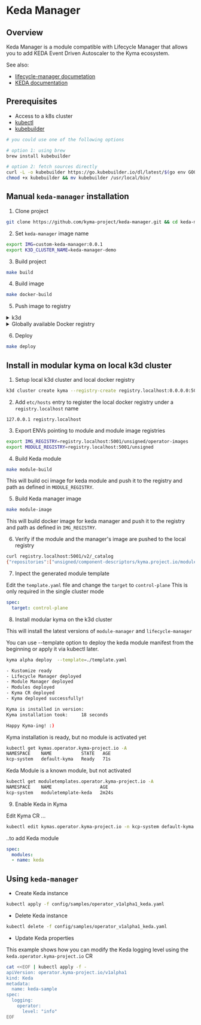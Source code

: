 # Keda Manager

## Overview

Keda Manager is a module compatible with Lifecycle Manager that allows you to add KEDA Event Driven Autoscaler to the Kyma ecosystem. 

See also:
- [lifecycle-manager documetation](https://github.com/kyma-project/lifecycle-manager)
- [KEDA documentation](https://keda.sh/docs/2.7/concepts/)

## Prerequisites

- Access to a k8s cluster
- [kubectl](https://kubernetes.io/docs/tasks/tools/)
- [kubebuilder](https://book.kubebuilder.io/)

```bash
# you could use one of the following options

# option 1: using brew
brew install kubebuilder

# option 2: fetch sources directly
curl -L -o kubebuilder https://go.kubebuilder.io/dl/latest/$(go env GOOS)/$(go env GOARCH)
chmod +x kubebuilder && mv kubebuilder /usr/local/bin/
```

## Manual `keda-manager` installation


1. Clone project

```bash
git clone https://github.com/kyma-project/keda-manager.git && cd keda-manager/operator
```

2. Set `keda-manager` image name

```bash
export IMG=custom-keda-manager:0.0.1
export K3D_CLUSTER_NAME=keda-manager-demo
```

3. Build project

```bash
make build
```

4. Build image

```bash
make docker-build
```

5. Push image to registry

<div tabs name="Push image" group="keda-installation">
  <details>
  <summary label="k3d">
  k3d
  </summary>

   ```bash
   k3d image import $IMG -c $K3D_CLUSTER_NAME
   ```
  </details>
  <details>
  <summary label="Docker registry">
  Globally available Docker registry
  </summary>

   ```bash
   make docker-push
   ```

  </details>
</div>

6. Deploy

```bash
make deploy
```

## Install in modular kyma on local k3d cluster

1. Setup local k3d cluster and local docker registry

```bash
k3d cluster create kyma --registry-create registry.localhost:0.0.0.0:5001
```
2. Add `etc/hosts` entry to register the local docker registry under a `registry.localhost` name

```
127.0.0.1 registry.localhost
```

3. Export ENVs pointing to module and module image registries

```bash
export IMG_REGISTRY=registry.localhost:5001/unsigned/operator-images
export MODULE_REGISTRY=registry.localhost:5001/unsigned
```

4. Build Keda module
```bash
make module-build
```

This will build oci image for keda module and push it to the registry and path as defined in `MODULE_REGISTRY`.

5. Build Keda manager image
```bash
make module-image
```

This will build docker image for keda manager and push it to the registry and path as defined in `IMG_REGISTRY`.

6. Verify if the module and the manager's image are pushed to the local registry

```bash
curl registry.localhost:5001/v2/_catalog
{"repositories":["unsigned/component-descriptors/kyma.project.io/module/keda","unsigned/operator-images/keda-operator"]}
```

7. Inpect the generated module template

Edit the `template.yaml` file and change the `target` to `control-plane`
This is only required in the single cluster mode

```yaml
spec:
  target: control-plane
```
8. Install modular kyma on the k3d cluster

This will install the latest versions of `module-manager` and `lifecycle-manager`

You can  use --template option to deploy the keda module manifest from the beginning or apply it via kubectl later.

```bash
kyma alpha deploy  --template=./template.yaml

- Kustomize ready
- Lifecycle Manager deployed
- Module Manager deployed
- Modules deployed
- Kyma CR deployed
- Kyma deployed successfully!

Kyma is installed in version:
Kyma installation took:		18 seconds

Happy Kyma-ing! :)
```

Kyma installation is ready, but no module is activated yet
```bash
kubectl get kymas.operator.kyma-project.io -A
NAMESPACE    NAME           STATE   AGE
kcp-system   default-kyma   Ready   71s
```

Keda Module is a known module, but not activated
```bash
kubectl get moduletemplates.operator.kyma-project.io -A 
NAMESPACE    NAME                  AGE
kcp-system   moduletemplate-keda   2m24s
```
9. Enable Keda in Kyma

Edit Kyma CR ...

```bash
kubectl edit kymas.operator.kyma-project.io -n kcp-system default-kyma
```
..to add Keda module

```yaml
spec:
  modules:
  - name: keda
```



## Using `keda-manager`

- Create Keda instance

```bash
kubectl apply -f config/samples/operator_v1alpha1_keda.yaml
```

- Delete Keda instance

```bash
kubectl delete -f config/samples/operator_v1alpha1_keda.yaml
```

- Update Keda properties

This example shows how you can modify the Keda logging level using the `keda.operator.kyma-project.io` CR

```bash
cat <<EOF | kubectl apply -f -
apiVersion: operator.kyma-project.io/v1alpha1
kind: Keda
metadata:
  name: keda-sample
spec:
  logging:
    operator:
      level: "info"
EOF
```

